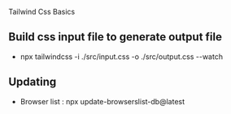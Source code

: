 Tailwind Css Basics

## Build css input file to generate output file
- npx tailwindcss -i ./src/input.css -o ./src/output.css --watch

## Updating 
- Browser list : npx update-browserslist-db@latest
